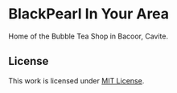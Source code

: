 # BlackPearl In Your Area

Home of the Bubble Tea Shop in Bacoor, Cavite.

## License

This work is licensed under [MIT License](/LICENSE.txt).
